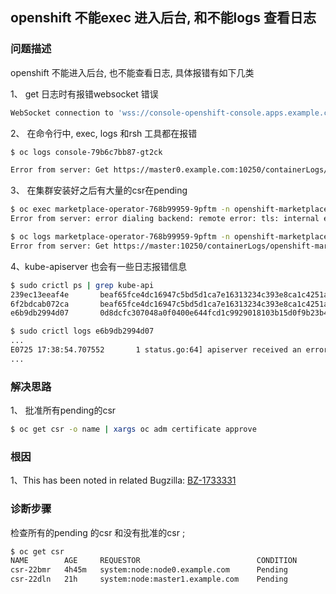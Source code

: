 ## openshift 不能exec 进入后台, 和不能logs 查看日志



### 问题描述

openshift 不能进入后台, 也不能查看日志, 具体报错有如下几类

1、 get 日志时有报错websocket 错误

```bash
WebSocket connection to 'wss://console-openshift-console.apps.example.com/api/kubernetes/api/v1/namespaces/openshift-console/pods/console-79b6c7bb87-gt2ck/log?container=console&follow=true&tailLines=1000&x-csrf-token=ESx4l2bhkAyUQ8nx9f0%2FmA3qThlJEI6IOptYX2N%2FSPBDwcQuQ1K91DDjT0I3J99QYF4rogNwgleVtq6FV%2BkL7Q%3D%3D' failed: Error during WebSocket handshake: Unexpected response code: 500
```

2、 在命令行中, exec, logs 和rsh 工具都在报错

```bash
$ oc logs console-79b6c7bb87-gt2ck

Error from server: Get https://master0.example.com:10250/containerLogs/openshift-console/console-79b6c7bb87-gt2ck/console: remote error: tls: internal error
```

3、 在集群安装好之后有大量的csr在pending

```bash
$ oc exec marketplace-operator-768b99959-9pftm -n openshift-marketplace -- echo foo
Error from server: error dialing backend: remote error: tls: internal error

$ oc logs marketplace-operator-768b99959-9pftm -n openshift-marketplace
Error from server: Get https://master:10250/containerLogs/openshift-marketplace/marketplace-operator-768b99959-9pftm/marketplace-operator: remote error: tls: internal error
```

4、kube-apiserver 也会有一些日志报错信息

```bash
$ sudo crictl ps | grep kube-api
239ec13eeaf4e       beaf65fce4dc16947c5bd5d1ca7e16313234c393e8ca1c4251ac9b85094972bb   About an hour ago   Running             kube-apiserver-operator                   3                   bd197ceb6f882
6f2bdcab072ca       beaf65fce4dc16947c5bd5d1ca7e16313234c393e8ca1c4251ac9b85094972bb   About an hour ago   Running             kube-apiserver-cert-syncer-8              1                   6938a6ebc2c3d
e6b9db2994d07       0d8dcfc307048a0f0400e644fcd1c9929018103b15d0f9b23b4841f1e71937bc   About an hour ago   Running             kube-apiserver-8                          1                   6938a6ebc2c3d

$ sudo crictl logs e6b9db2994d07
...
E0725 17:38:54.707552       1 status.go:64] apiserver received an error that is not an metav1.Status: &url.Error{Op:"Get", URL:"https://master:10250/containerLogs/openshift-kube-apiserver/kube-apiserver-master/kube-apiserver-8", Err:(*net.OpError)(0xc01ec89270)}
...
```



### 解决思路

1、 批准所有pending的csr

```bash
$ oc get csr -o name | xargs oc adm certificate approve
```



### 根因

1、This has been noted in related Bugzilla: [BZ-1733331](https://bugzilla.redhat.com/show_bug.cgi?id=1733331)

### 诊断步骤

检查所有的pending 的csr 和没有批准的csr ;

```bash
$ oc get csr
NAME        AGE     REQUESTOR                          CONDITION
csr-22bmr   4h45m   system:node:node0.example.com      Pending
csr-22dln   21h     system:node:master1.example.com    Pending
```

